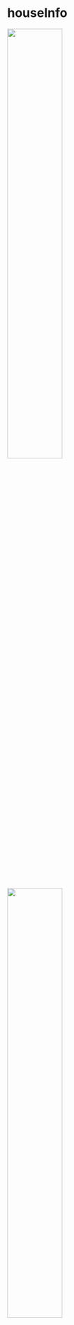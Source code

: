 # houseInfo

<img src = "https://user-images.githubusercontent.com/26289683/93533602-465e4480-f97e-11ea-98e6-88c9692852e5.png" width = "50%" height="50%">

<img src = "https://user-images.githubusercontent.com/26289683/93533607-48280800-f97e-11ea-9f07-76a62132f29d.png" width = "50%" height="50%">

<img src = "https://user-images.githubusercontent.com/26289683/93533609-49593500-f97e-11ea-883d-e6d70389364b.png" width = "50%" height="50%">

## 기획배경

집을 사기 위해 웹에 접속했으나 화면ㄴ이 너무 난잡해 어디부터 봐야할지 모르겠다.

원하는 정보는 주변에 대중교통과 대형마트가 있는지 뿐인데 이것만 지도로 시각화한 곳을 찾고 싶다.

주거지를 구하면서 나라 또는 시에서 지원해주는 정책이나 프로그램이 뭐가 있는지 궁금하다.

## 서비스 목적

난잡하지 않게 본인이 원하는 지역 내 주택 및 아파트의 실거래가를 제공하고

그 주변 상가와 환경정보도 함께 알아볼 수 있게 함

## 개발환경

-개발언어 : Java, Vue.js

-IDE : Spring Tool Suite, Visual Studio Code

-DB : mySQL

-공공 데이터 : 국토고통부 아파트/ 연립다세대 실거래가 자료 , 법정동코드, 환경 지도점검 데이터, 상권정보
              

## 핵심기능

지역별 주택 및 아파트의 매매,전월세 등 실거래가 정보 제공

주변 상가,환경에 대한 정보 제공

주택 관련 지원 및 정책정보 제공

## 프로젝트 사용법

**Import**

`git clone https://github.com/yu01203/project_1.git`



**Vue.js**

```
cd project_1/HappyHouse_Vue
npm install
npm run serve
```



**Spring_boot**

*1. STS*(Spring Tool Suite)에서 git폴더 내 HappyHouseFinal 폴더 import

*2.* 프로젝트 "root 폴더 우클릭 -> Run As -> Spring Boot App"



**mysql**

*1. DB 생성 후 git 폴더 내 sql 폴더에 있는 sql문을 통해 테이블 생성

*2.* HappyHouseFinal\src\main\resources\application.properties 에서 4~7번째 줄 mysql db정보 수정"



**사이트 접속**

vue.js 를 실행시키며 생긴 localhost 주소로 접속


## 팀소개

- 김남규(Front-End , Back-End)
- 김태훈(Front-End , Back-End)




